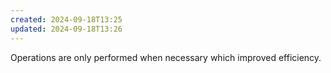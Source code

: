 ```yaml
---
created: 2024-09-18T13:25
updated: 2024-09-18T13:26
---
```

Operations are only performed when necessary which improved efficiency. 